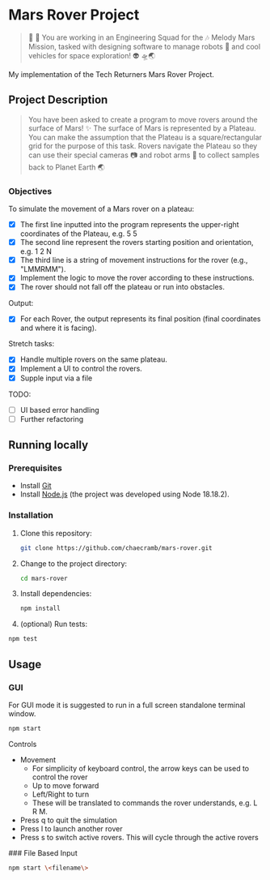 # Mars Rover Project

> 👾 🚀 You are working in an Engineering Squad for the 🎶 Melody Mars Mission,
> tasked with designing software to manage robots 🤖 and cool vehicles for space
> exploration! 👽 🛸🌏

My implementation of the Tech Returners Mars Rover Project.

## Project Description

> You have been asked to create a program to move rovers around the surface of Mars! ✨
> The surface of Mars is represented by a Plateau. You can make the assumption that the
> Plateau is a square/rectangular grid for the purpose of this task.
> Rovers navigate the Plateau so they can use their special cameras 📷 and robot arms
> 🦾 to collect samples back to Planet Earth 🌏

### Objectives

To simulate the movement of a Mars rover on a plateau:

- [x] The first line inputted into the program represents the upper-right coordinates of the Plateau, e.g. 5 5
- [x] The second line represent the rovers starting position and orientation, e.g. 1 2 N
- [x] The third line is a string of movement instructions for the rover (e.g., "LMMRMM").
- [x] Implement the logic to move the rover according to these instructions.
- [x] The rover should not fall off the plateau or run into obstacles.

Output:

- [x] For each Rover, the output represents its final position (final coordinates and where it is facing).

Stretch tasks:

- [x] Handle multiple rovers on the same plateau.
- [x] Implement a UI to control the rovers.
- [x] Supple input via a file

TODO:

- [ ] UI based error handling
- [ ] Further refactoring

## Running locally

### Prerequisites

- Install [Git](https://git-scm.com/)
- Install [Node.js](https://nodejs.org/) (the project was developed using Node 18.18.2).

### Installation

1. Clone this repository:

   ```sh
   git clone https://github.com/chaecramb/mars-rover.git
   ```

2. Change to the project directory:

   ```sh
   cd mars-rover
   ```

3. Install dependencies:

   ```sh
   npm install
   ```

4. (optional) Run tests:

```sh
npm test
```

## Usage

### GUI

For GUI mode it is suggested to run in a full screen standalone terminal window.

```sh
npm start
```

Controls

- Movement
  - For simplicity of keyboard control, the arrow keys can be used to control the rover
  - Up to move forward
  - Left/Right to turn
  - These will be translated to commands the rover understands, e.g. L R M.
- Press q to quit the simulation
- Press l to launch another rover
- Press s to switch active rovers. This will cycle through the active rovers

### File Based Input

```sh
npm start \<filename\>
```
